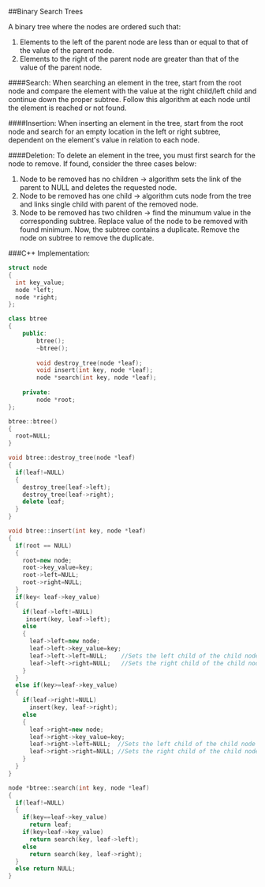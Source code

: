 ##Binary Search Trees

A binary tree where the nodes are ordered such that:

1. Elements to the left of the parent node are less than or equal to that of the value of the parent node.
2. Elements to the right of the parent node are greater than that of the value of the parent node.

####Search:
When searching an element in the tree, start from the root node and compare the element with the value at the right child/left child and continue down the proper subtree. Follow this algorithm at each node until the element is reached or not found.

####Insertion: 
When inserting an element in the tree, start from the root node and search for an empty location in the left or right subtree, dependent on the element's value in relation to each node.

####Deletion: 
To delete an element in the tree, you must first search for the node to remove. If found, consider the three cases below:

1. Node to be removed has no children  -> algorithm sets the link of the parent to NULL and deletes the requested node.
2. Node to be removed has one child    -> algorithm cuts node from the tree and links single child with parent of the removed node.
3. Node to be removed has two children -> find the minumum value in the corresponding subtree. Replace value of the node to be removed with found minimum. 
   Now, the subtree contains a duplicate. Remove the node on subtree to remove the duplicate.


###C++ Implementation:

```C++
struct node
{
  int key_value;
  node *left;
  node *right;
};

class btree
{
    public:
        btree();
        ~btree();
        
        void destroy_tree(node *leaf);
        void insert(int key, node *leaf);
        node *search(int key, node *leaf);
    
    private:
        node *root;
};

btree::btree()
{
  root=NULL;
}

void btree::destroy_tree(node *leaf)
{
  if(leaf!=NULL)
  {
    destroy_tree(leaf->left);
    destroy_tree(leaf->right);
    delete leaf;
  }
}

void btree::insert(int key, node *leaf)
{
  if(root == NULL)
  {
    root=new node;
    root->key_value=key;
    root->left=NULL;
    root->right=NULL;
  }
  if(key< leaf->key_value)
  {
    if(leaf->left!=NULL)
     insert(key, leaf->left);
    else
    {
      leaf->left=new node;
      leaf->left->key_value=key;
      leaf->left->left=NULL;    //Sets the left child of the child node to null
      leaf->left->right=NULL;   //Sets the right child of the child node to null
    }  
  }
  else if(key>=leaf->key_value)
  {
    if(leaf->right!=NULL)
      insert(key, leaf->right);
    else
    {
      leaf->right=new node;
      leaf->right->key_value=key;
      leaf->right->left=NULL;  //Sets the left child of the child node to null
      leaf->right->right=NULL; //Sets the right child of the child node to null
    }
  }
}

node *btree::search(int key, node *leaf)
{
  if(leaf!=NULL)
  {
    if(key==leaf->key_value)
      return leaf;
    if(key<leaf->key_value)
      return search(key, leaf->left);
    else
      return search(key, leaf->right);
  }
  else return NULL;
}

```
